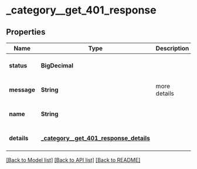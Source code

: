 # _category__get_401_response
## Properties

| Name | Type | Description | Notes |
|------------ | ------------- | ------------- | -------------|
| **status** | **BigDecimal** |  | [optional] [default to 401] |
| **message** | **String** | more details | [optional] [default to null] |
| **name** | **String** |  | [optional] [default to TokenFailed] |
| **details** | [**_category__get_401_response_details**](_category__get_401_response_details.md) |  | [optional] [default to null] |

[[Back to Model list]](../README.md#documentation-for-models) [[Back to API list]](../README.md#documentation-for-api-endpoints) [[Back to README]](../README.md)

